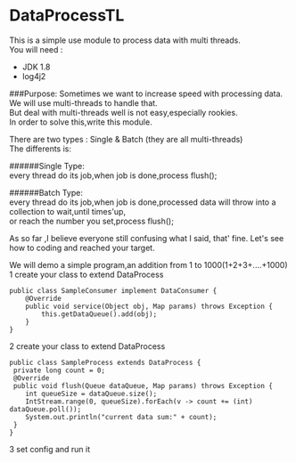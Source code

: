 # DataProcessTL
This is a simple use module to process data with multi threads.<br/>
You will need :<br/>
  * JDK 1.8
  * log4j2
  
###Purpose:
  Sometimes we want to increase speed with processing data. We will use multi-threads to handle that.<br/>
  But deal with multi-threads well is not easy,especially rookies.<br/>
  In order to solve this,write this module.<br/>
  
  There are two types : Single & Batch (they are all multi-threads)<br/>
  The differents is: <br/>  
  
######Single Type:<br/>
  every thread do its job,when job is done,process flush();<br/>
  
######Batch Type:<br/>
  every thread do its job,when job is done,processed data will throw into a collection to wait,until times'up,<br/>
  or reach the number you set,process flush();<br/>
  
As so far ,I believe everyone still confusing what I said, that' fine. 
Let's see how to coding and reached your target.

We will demo a simple program,an addition from 1 to 1000(1+2+3+....+1000)   
1 create your class to extend DataProcess

    public class SampleConsumer implement DataConsumer {
    	@Override
    	public void service(Object obj, Map params) throws Exception {
    		this.getDataQueue().add(obj);
    	}
    }
2 create your class to extend DataProcess

    public class SampleProcess extends DataProcess {
     private long count = 0;
     @Override
     public void flush(Queue dataQueue, Map params) throws Exception {
        int queueSize = dataQueue.size();
        IntStream.range(0, queueSize).forEach(v -> count += (int) dataQueue.poll());
        System.out.println("current data sum:" + count);
     }
    }
3 set config and run it
